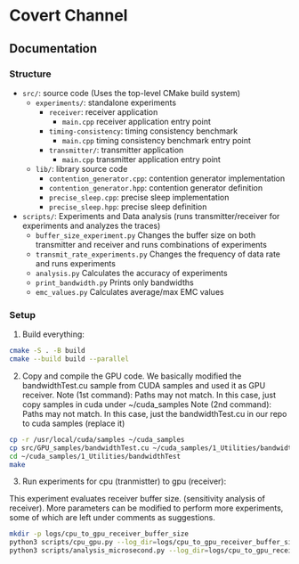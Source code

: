 # Covert Channel

## Documentation

### Structure

- `src/`: source code (Uses the top-level CMake build system)
  - `experiments/`: standalone experiments
    - `receiver`: receiver application
      - `main.cpp` receiver application entry point
    - `timing-consistency`: timing consistency benchmark
      - `main.cpp` timing consistency benchmark entry point
    - `transmitter/`: transmitter application
      - `main.cpp` transmitter application entry point
  - `lib/`: library source code
    - `contention_generator.cpp`: contention generator implementation
    - `contention_generator.hpp`: contention generator definition
    - `precise_sleep.cpp`: precise sleep implementation
    - `precise_sleep.hpp`: precise sleep definition
- `scripts/`: Experiments and Data analysis (runs transmitter/receiver for experiments and analyzes the traces)
  - `buffer_size_experiment.py` Changes the buffer size on both transmitter and receiver and runs combinations of experiments
  - `transmit_rate_experiments.py` Changes the frequency of data rate and runs experiments
  - `analysis.py` Calculates the accuracy of experiments
  - `print_bandwidth.py` Prints only bandwidths 
  - `emc_values.py` Calculates average/max EMC values 

### Setup

1. Build everything:

```bash
cmake -S . -B build
cmake --build build --parallel
```

<!-- 2. Setup the analysis environment:

```bash
python3 -m venv .venv
source .venv/bin/activate
pip install -r requirements.txt
``` -->

2. Copy and compile the GPU code. We basically modified the bandwidthTest.cu sample from CUDA samples and used it as GPU receiver.
Note (1st command): Paths may not match. In this case, just copy samples in cuda under ~/cuda_samples
Note (2nd command): Paths may not match. In this case, just the bandwidthTest.cu in our repo to cuda samples (replace it)

```bash
cp -r /usr/local/cuda/samples ~/cuda_samples
cp src/GPU_samples/bandwidthTest.cu ~/cuda_samples/1_Utilities/bandwidthTest/bandwidthTest.cu
cd ~/cuda_samples/1_Utilities/bandwidthTest
make
```

3. Run experiments for cpu (tranmistter) to gpu (receiver):

This experiment evaluates receiver buffer size. (sensitivity analysis of receiver). More parameters can be modified to perform more experiments, some of which are left under comments as suggestions.

```bash
mkdir -p logs/cpu_to_gpu_receiver_buffer_size
python3 scripts/cpu_gpu.py --log_dir=logs/cpu_to_gpu_receiver_buffer_size
python3 scripts/analysis_microsecond.py --log_dir=logs/cpu_to_gpu_receiver_buffer_size --calculateAccuracy=History --threshold=0.05 --mergeFile=True
```

